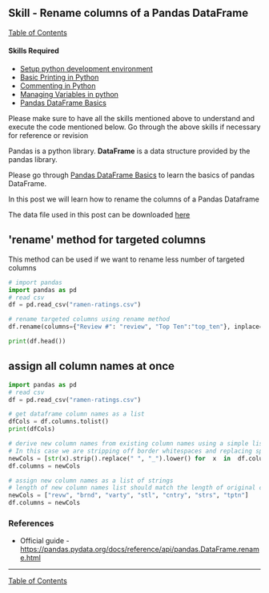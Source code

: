 ## Skill - Rename columns of a Pandas DataFrame
[Table of Contents](https://nagasudhir.blogspot.com/2020/04/taming-python-table-of-contents.html)

#### Skills Required
* [Setup python development environment](https://nagasudhir.blogspot.com/2020/04/setup-python-development-environment_14.html)
* [Basic Printing in Python](https://nagasudhir.blogspot.com/2020/04/basic-printing-in-python.html)
* [Commenting in Python](https://nagasudhir.blogspot.com/2020/04/comments-in-python.html)
* [Managing Variables in python](https://nagasudhir.blogspot.com/2020/04/managing-variables-in-python.html)
* [Pandas DataFrame Basics](https://nagasudhir.blogspot.com/2020/05/pandas-dataframe-basics.html)

Please make sure to have all the skills mentioned above to understand and execute the code mentioned below. Go through the above skills if necessary for reference or revision

Pandas is a python library.
**DataFrame** is a data structure provided by the pandas library.

Please go through [Pandas DataFrame Basics](https://nagasudhir.blogspot.com/2020/05/pandas-dataframe-basics.html) to learn the basics of pandas DataFrame.

In this post we will learn how to rename the columns of a Pandas Dataframe

The data file used in this post can be downloaded [here](https://github.com/nagasudhirpulla/taming_python/raw/master/blog/skills/assets/data/ramen-ratings.csv)

## 'rename' method for targeted columns
This method can be used if we want to rename less number of targeted columns
```python
# import pandas
import pandas as pd
# read csv
df = pd.read_csv("ramen-ratings.csv")

# rename targeted columns using rename method
df.rename(columns={"Review #": "review", "Top Ten":"top_ten"}, inplace=True) 

print(df.head())
```

## assign all column names at once
```python
import pandas as pd
# read csv
df = pd.read_csv("ramen-ratings.csv")

# get dataframe column names as a list
dfCols = df.columns.tolist()
print(dfCols)

# derive new column names from existing column names using a simple list comprehension
# In this case we are stripping off border whitespaces and replacing spaces with _
newCols = [str(x).strip().replace(" ", "_").lower() for  x  in  df.columns]
df.columns = newCols

# assign new column names as a list of strings
# length of new column names list should match the length of original columns list
newCols = ["revw", "brnd", "varty", "stl", "cntry", "strs", "tptn"]
df.columns = newCols
```

### References
* Official guide - https://pandas.pydata.org/docs/reference/api/pandas.DataFrame.rename.html

<hr/>

[Table of Contents](https://nagasudhir.blogspot.com/2020/04/taming-python-table-of-contents.html)



<!--stackedit_data:
eyJoaXN0b3J5IjpbLTE4Mzk4NjQ2ODIsMTgwNDQyOTIzNiwxMT
Y3NDA5NDM2LC0xNzkyODY5NDk2LC0xNjUwMDk4MjU2LC0xODQ1
MTYyNTM0XX0=
-->